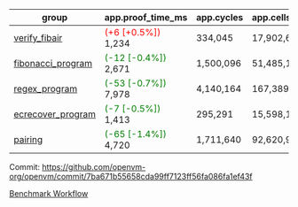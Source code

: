 | group | app.proof_time_ms | app.cycles | app.cells_used | leaf.proof_time_ms | leaf.cycles | leaf.cells_used |
| -- | -- | -- | -- | -- | -- | -- |
| [verify_fibair](https://github.com/openvm-org/openvm/blob/benchmark-results/benchmarks-pr/1475/verify_fibair-7ba671b55658cda99ff7123ff56fa086fa1ef43f.md) |<span style='color: red'>(+6 [+0.5%])</span> 1,234 |  334,045 |  17,902,612 |- | - | - |
| [fibonacci_program](https://github.com/openvm-org/openvm/blob/benchmark-results/benchmarks-pr/1475/fibonacci-7ba671b55658cda99ff7123ff56fa086fa1ef43f.md) |<span style='color: green'>(-12 [-0.4%])</span> 2,671 |  1,500,096 |  51,485,167 |- | - | - |
| [regex_program](https://github.com/openvm-org/openvm/blob/benchmark-results/benchmarks-pr/1475/regex-7ba671b55658cda99ff7123ff56fa086fa1ef43f.md) |<span style='color: green'>(-53 [-0.7%])</span> 7,978 |  4,140,164 |  167,389,450 |- | - | - |
| [ecrecover_program](https://github.com/openvm-org/openvm/blob/benchmark-results/benchmarks-pr/1475/ecrecover-7ba671b55658cda99ff7123ff56fa086fa1ef43f.md) |<span style='color: green'>(-7 [-0.5%])</span> 1,413 |  295,291 |  15,598,160 |- | - | - |
| [pairing](https://github.com/openvm-org/openvm/blob/benchmark-results/benchmarks-pr/1475/pairing-7ba671b55658cda99ff7123ff56fa086fa1ef43f.md) |<span style='color: green'>(-65 [-1.4%])</span> 4,720 |  1,711,640 |  92,620,923 |- | - | - |


Commit: https://github.com/openvm-org/openvm/commit/7ba671b55658cda99ff7123ff56fa086fa1ef43f

[Benchmark Workflow](https://github.com/openvm-org/openvm/actions/runs/13932088213)
